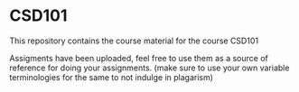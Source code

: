 # CSD101
This repository contains the course material for the course CSD101

Assigments have been uploaded, feel free to use them as a source of reference for doing your assignments. 
(make sure to use your own variable terminologies for the same to not indulge in plagarism)


